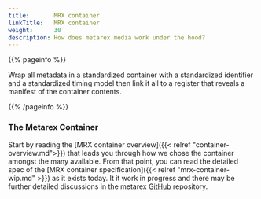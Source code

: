 ```yaml
---
title:       MRX container
linkTitle:   MRX container
weight:      30
description: How does metarex.media work under the hood?
---
```


{{% pageinfo %}}

Wrap all metadata in a standardized container with a standardized identifier and
a standardized timing model then link it all to a register that reveals a
manifest of the container contents.

{{% /pageinfo %}}

### The Metarex Container

Start by reading the [MRX container overview]({{< relref
"container-overview.md">}}) that leads you through how we chose the container
amongst the many available. From that point, you can read the detailed spec of
the [MRX container specification]({{< relref "mrx-container-wip.md" >}})  as it exists today. It it work in progress
and there may be further detailed discussions in the metarex
[GitHub](https://github.com/metarex-media/mrx-container) repository.

[ARRI Broadcast Day]: /blog/2019/07/20/mxf-live-at-arri-international-broadcast-day-2019/
[MXF profile]:        /docs/technology/metarex-mxf-2022/           "Metarex MXF Profile"
[MXF-live profile]:   /docs/reference/mxf-live-2019/               "MXF Live Profile"
[SMPTE ST 377-2]:     https://doi.org/10.5594/SMPTE.ST377-2.2019   "MXF KXS"
